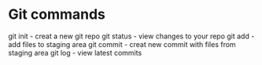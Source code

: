 # Git commands

git init  - creat a new git repo
git status - view changes to your repo
git add - add files to staging area
git commit - creat new commit with files from staging area
git log - view latest commits